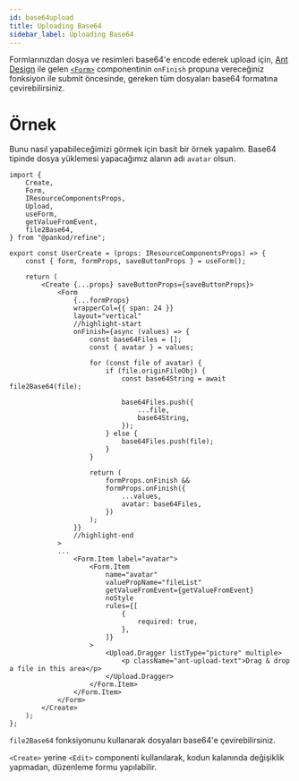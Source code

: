 ```yaml
---
id: base64upload
title: Uploading Base64
sidebar_label: Uploading Base64
---
```


Formlarınızdan dosya ve resimleri base64'e encode ederek upload için, [Ant Design](https://ant.design/) ile gelen [`<Form>`](https://ant.design/components/form/#Form) componentinin `onFinish` propuna vereceğiniz fonksiyon ile submit öncesinde, gereken tüm dosyaları base64 formatına çevirebilirsiniz.

# Örnek

Bunu nasıl yapabileceğimizi görmek için basit bir örnek yapalım. Base64 tipinde dosya yüklemesi yapacağımız alanın adı `avatar` olsun.

```tsx title="src/pages/users/create.tsx"
import {
    Create,
    Form,
    IResourceComponentsProps,
    Upload,
    useForm,
    getValueFromEvent,
    file2Base64,
} from "@pankod/refine";

export const UserCreate = (props: IResourceComponentsProps) => {
    const { form, formProps, saveButtonProps } = useForm();

    return (
        <Create {...props} saveButtonProps={saveButtonProps}>
            <Form
                {...formProps}
                wrapperCol={{ span: 24 }}
                layout="vertical"
                //highlight-start
                onFinish={async (values) => {
                    const base64Files = [];
                    const { avatar } = values;

                    for (const file of avatar) {
                        if (file.originFileObj) {
                            const base64String = await file2Base64(file);

                            base64Files.push({
                                ...file,
                                base64String,
                            });
                        } else {
                            base64Files.push(file);
                        }
                    }

                    return (
                        formProps.onFinish &&
                        formProps.onFinish({
                            ...values,
                            avatar: base64Files,
                        })
                    );
                }}
                //highlight-end
            >
            ...
                <Form.Item label="avatar">
                    <Form.Item
                        name="avatar"
                        valuePropName="fileList"
                        getValueFromEvent={getValueFromEvent}
                        noStyle
                        rules={[
                            {
                                required: true,
                            },
                        ]}
                    >
                        <Upload.Dragger listType="picture" multiple>
                            <p className="ant-upload-text">Drag & drop a file in this area</p>
                        </Upload.Dragger>
                    </Form.Item>
                </Form.Item>
            </Form>
        </Create>
    );
};
```

`file2Base64` fonksiyonunu kullanarak dosyaları base64'e çevirebilirsiniz. 

`<Create>` yerine `<Edit>` componenti kullanılarak, kodun kalanında değişiklik yapmadan, düzenleme formu yapılabilir.
